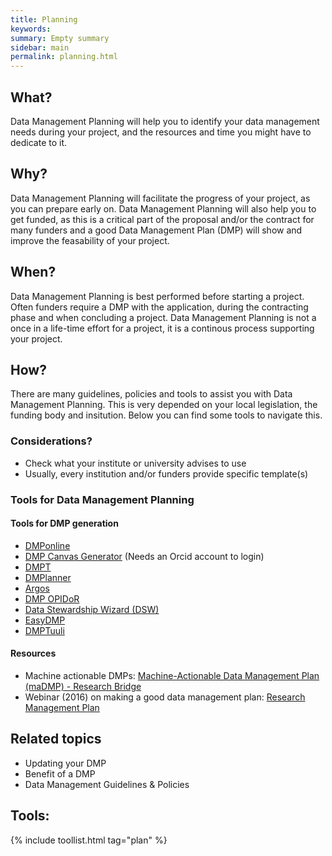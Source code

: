 ```yaml
---
title: Planning
keywords:
summary: Empty summary
sidebar: main
permalink: planning.html
---
```


## What?
Data Management Planning will help you to identify your data management needs during your project, and the resources and time you might have to dedicate to it.  

## Why?
Data Management Planning will facilitate the progress of your project, as you can prepare early on. Data Management Planning will also help you to get funded, as this is a critical part of the proposal and/or the contract for many funders and a good Data Management Plan (DMP) will show and improve the feasability of your project.

## When?
Data Management Planning is best performed before starting a project. Often funders require a DMP with the application, during the contracting phase and when concluding a project. Data Management Planning is not a once in a life-time effort for a project, it is a continous process supporting your project.

## How?
There are many guidelines, policies and tools to assist you with Data Management Planning. This is very depended on your local legislation, the funding body and insitution. Below you can find some tools to navigate this. 

### Considerations?
* Check what your institute or university advises to use
* Usually, every institution and/or funders provide specific template(s)

### Tools for Data Management Planning

#### Tools for DMP generation
* [DMPonline](https://dmponline.dcc.ac.uk)
* [DMP Canvas Generator](https://dmp.vital-it.ch/) (Needs an Orcid account to login)
* [DMPT](https://dmptool.org)
* [DMPlanner](https://dmplanner.athenarc.gr)
* [Argos](https://argos.openaire.eu/splash/)
* [DMP OPIDoR](https://dmp.opidor.fr)
* [Data Stewardship Wizard (DSW)](https://demo.ds-wizard.org/dashboard) 
* [EasyDMP](https://easydmp.no/login/)
* [DMPTuuli](https://www.dmptuuli.fi)

#### Resources 
* Machine actionable DMPs: [Machine-Actionable Data Management Plan (maDMP) - Research Bridge](https://library.ust.hk/sc/machine-actionable-dmp/)
* Webinar (2016) on making a good data management plan: [Research Management Plan](https://researcheracademy.elsevier.com/research-preparation/research-data-management/creating-good-research-data-management-plan)

## Related topics
* Updating your DMP
* Benefit of a DMP
* Data Management Guidelines & Policies

## Tools:

{% include toollist.html tag="plan" %}